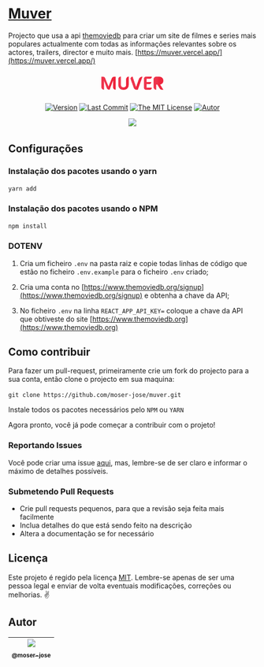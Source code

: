 # [Muver](https://muver.vercel.app/)

Projecto que usa a api [themoviedb](https://www.themoviedb.org/) para criar um site de filmes e series mais populares actualmente com todas as informações relevantes sobre os actores, trailers, director e muito mais. [https://muver.vercel.app/](https://muver.vercel.app/)


<p align="center" >
    <img src="src/assets/img/muver.svg" style="margin:2%" width="25%">
</p>

 <div align="center">

[![Version](https://img.shields.io/github/package-json/v/moser-jose/muver)](https://github.com/moser-jose/muver)
[![Last Commit](https://img.shields.io/github/last-commit/moser-jose/muver)](https://github.com/moser-jose/muver)
[![The MIT License](https://img.shields.io/github/license/moser-jose/muver)](http://opensource.org/licenses/MIT)
[![Autor](https://img.shields.io/static/v1?label=autor&message=moser-jose&color=red)](https://github.com/moser-jose?tab=repositories)

</div>

<p align="center">
    <img src="src/assets/img/home.png">

</p>

## Configurações

### Instalação dos pacotes usando o yarn

`yarn add`

### Instalação dos pacotes usando o NPM

`npm install`

### DOTENV

1. Cria um ficheiro `.env` na pasta raiz e copie todas linhas de código que estão no ficheiro `.env.example` para o ficheiro `.env` criado;

2. Cria uma conta no [https://www.themoviedb.org/signup](https://www.themoviedb.org/signup) e obtenha a chave da API;

3. No ficheiro `.env` na linha `REACT_APP_API_KEY=` coloque a chave da API que obtiveste do site [https://www.themoviedb.org](https://www.themoviedb.org)
## Como contribuir

Para fazer um pull-request, primeiramente crie um fork do projecto para a sua conta, então clone o projecto em sua maquina:

`git clone https://github.com/moser-jose/muver.git`

Instale todos os pacotes necessários pelo ``NPM`` ou ``YARN``

Agora pronto, você já pode começar a contribuir com o projeto!

### Reportando Issues

Você pode criar uma issue [aqui](https://github.com/moser-jose/muver/issues), mas, lembre-se de ser claro e informar o máximo de detalhes possíveis.

### Submetendo Pull Requests

* Crie pull requests pequenos, para que a revisão seja feita mais facilmente
* Inclua detalhes do que está sendo feito na descrição
* Altera a documentação se for necessário

## Licença

Este projeto é regido pela licença [MIT](/LICENSE.md).
Lembre-se apenas de ser uma pessoa legal e enviar de volta eventuais modificações, correções ou melhorias. ✌️

## Autor

| [<img src="https://avatars0.githubusercontent.com/u/8234620?" width="115"><br><sub>@moser-jose</sub>](https://github.com/moser-jose) |
| :---: |
